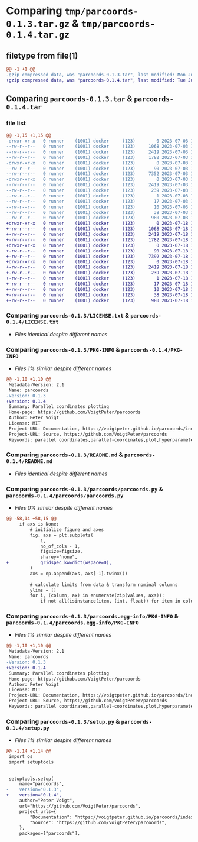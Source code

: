 # Comparing `tmp/parcoords-0.1.3.tar.gz` & `tmp/parcoords-0.1.4.tar.gz`

## filetype from file(1)

```diff
@@ -1 +1 @@
-gzip compressed data, was "parcoords-0.1.3.tar", last modified: Mon Jul  3 16:39:09 2023, max compression
+gzip compressed data, was "parcoords-0.1.4.tar", last modified: Tue Jul 18 13:44:30 2023, max compression
```

## Comparing `parcoords-0.1.3.tar` & `parcoords-0.1.4.tar`

### file list

```diff
@@ -1,15 +1,15 @@
-drwxr-xr-x   0 runner    (1001) docker     (123)        0 2023-07-03 16:39:09.469583 parcoords-0.1.3/
--rw-r--r--   0 runner    (1001) docker     (123)     1068 2023-07-03 16:38:59.000000 parcoords-0.1.3/LICENSE.txt
--rw-r--r--   0 runner    (1001) docker     (123)     2419 2023-07-03 16:39:09.469583 parcoords-0.1.3/PKG-INFO
--rw-r--r--   0 runner    (1001) docker     (123)     1782 2023-07-03 16:38:59.000000 parcoords-0.1.3/README.md
-drwxr-xr-x   0 runner    (1001) docker     (123)        0 2023-07-03 16:39:09.465583 parcoords-0.1.3/parcoords/
--rw-r--r--   0 runner    (1001) docker     (123)       90 2023-07-03 16:38:59.000000 parcoords-0.1.3/parcoords/__init__.py
--rw-r--r--   0 runner    (1001) docker     (123)     7352 2023-07-03 16:38:59.000000 parcoords-0.1.3/parcoords/parcoords.py
-drwxr-xr-x   0 runner    (1001) docker     (123)        0 2023-07-03 16:39:09.469583 parcoords-0.1.3/parcoords.egg-info/
--rw-r--r--   0 runner    (1001) docker     (123)     2419 2023-07-03 16:39:09.000000 parcoords-0.1.3/parcoords.egg-info/PKG-INFO
--rw-r--r--   0 runner    (1001) docker     (123)      239 2023-07-03 16:39:09.000000 parcoords-0.1.3/parcoords.egg-info/SOURCES.txt
--rw-r--r--   0 runner    (1001) docker     (123)        1 2023-07-03 16:39:09.000000 parcoords-0.1.3/parcoords.egg-info/dependency_links.txt
--rw-r--r--   0 runner    (1001) docker     (123)       17 2023-07-03 16:39:09.000000 parcoords-0.1.3/parcoords.egg-info/requires.txt
--rw-r--r--   0 runner    (1001) docker     (123)       10 2023-07-03 16:39:09.000000 parcoords-0.1.3/parcoords.egg-info/top_level.txt
--rw-r--r--   0 runner    (1001) docker     (123)       38 2023-07-03 16:39:09.469583 parcoords-0.1.3/setup.cfg
--rw-r--r--   0 runner    (1001) docker     (123)      980 2023-07-03 16:38:59.000000 parcoords-0.1.3/setup.py
+drwxr-xr-x   0 runner    (1001) docker     (123)        0 2023-07-18 13:44:30.946907 parcoords-0.1.4/
+-rw-r--r--   0 runner    (1001) docker     (123)     1068 2023-07-18 13:44:20.000000 parcoords-0.1.4/LICENSE.txt
+-rw-r--r--   0 runner    (1001) docker     (123)     2419 2023-07-18 13:44:30.946907 parcoords-0.1.4/PKG-INFO
+-rw-r--r--   0 runner    (1001) docker     (123)     1782 2023-07-18 13:44:20.000000 parcoords-0.1.4/README.md
+drwxr-xr-x   0 runner    (1001) docker     (123)        0 2023-07-18 13:44:30.942907 parcoords-0.1.4/parcoords/
+-rw-r--r--   0 runner    (1001) docker     (123)       90 2023-07-18 13:44:20.000000 parcoords-0.1.4/parcoords/__init__.py
+-rw-r--r--   0 runner    (1001) docker     (123)     7392 2023-07-18 13:44:20.000000 parcoords-0.1.4/parcoords/parcoords.py
+drwxr-xr-x   0 runner    (1001) docker     (123)        0 2023-07-18 13:44:30.946907 parcoords-0.1.4/parcoords.egg-info/
+-rw-r--r--   0 runner    (1001) docker     (123)     2419 2023-07-18 13:44:30.000000 parcoords-0.1.4/parcoords.egg-info/PKG-INFO
+-rw-r--r--   0 runner    (1001) docker     (123)      239 2023-07-18 13:44:30.000000 parcoords-0.1.4/parcoords.egg-info/SOURCES.txt
+-rw-r--r--   0 runner    (1001) docker     (123)        1 2023-07-18 13:44:30.000000 parcoords-0.1.4/parcoords.egg-info/dependency_links.txt
+-rw-r--r--   0 runner    (1001) docker     (123)       17 2023-07-18 13:44:30.000000 parcoords-0.1.4/parcoords.egg-info/requires.txt
+-rw-r--r--   0 runner    (1001) docker     (123)       10 2023-07-18 13:44:30.000000 parcoords-0.1.4/parcoords.egg-info/top_level.txt
+-rw-r--r--   0 runner    (1001) docker     (123)       38 2023-07-18 13:44:30.946907 parcoords-0.1.4/setup.cfg
+-rw-r--r--   0 runner    (1001) docker     (123)      980 2023-07-18 13:44:20.000000 parcoords-0.1.4/setup.py
```

### Comparing `parcoords-0.1.3/LICENSE.txt` & `parcoords-0.1.4/LICENSE.txt`

 * *Files identical despite different names*

### Comparing `parcoords-0.1.3/PKG-INFO` & `parcoords-0.1.4/PKG-INFO`

 * *Files 1% similar despite different names*

```diff
@@ -1,10 +1,10 @@
 Metadata-Version: 2.1
 Name: parcoords
-Version: 0.1.3
+Version: 0.1.4
 Summary: Parallel coordinates plotting
 Home-page: https://github.com/VoigtPeter/parcoords
 Author: Peter Voigt
 License: MIT
 Project-URL: Documentation, https://voigtpeter.github.io/parcoords/index.html
 Project-URL: Source, https://github.com/VoigtPeter/parcoords
 Keywords: parallel coordinates,parallel-coordinates,plot,hyperparameter,visualization
```

### Comparing `parcoords-0.1.3/README.md` & `parcoords-0.1.4/README.md`

 * *Files identical despite different names*

### Comparing `parcoords-0.1.3/parcoords/parcoords.py` & `parcoords-0.1.4/parcoords/parcoords.py`

 * *Files 0% similar despite different names*

```diff
@@ -58,14 +58,15 @@
     if axs is None:
         # initialize figure and axes
         fig, axs = plt.subplots(
             1,
             no_of_cols - 1,
             figsize=figsize,
             sharey="none",
+            gridspec_kw=dict(wspace=0),
         )
         axs = np.append(axs, axs[-1].twinx())
 
         # calculate limits from data & transform nominal columns
         ylims = []
         for i, (column, ax) in enumerate(zip(values, axs)):
             if not all(isinstance(item, (int, float)) for item in column):
```

### Comparing `parcoords-0.1.3/parcoords.egg-info/PKG-INFO` & `parcoords-0.1.4/parcoords.egg-info/PKG-INFO`

 * *Files 1% similar despite different names*

```diff
@@ -1,10 +1,10 @@
 Metadata-Version: 2.1
 Name: parcoords
-Version: 0.1.3
+Version: 0.1.4
 Summary: Parallel coordinates plotting
 Home-page: https://github.com/VoigtPeter/parcoords
 Author: Peter Voigt
 License: MIT
 Project-URL: Documentation, https://voigtpeter.github.io/parcoords/index.html
 Project-URL: Source, https://github.com/VoigtPeter/parcoords
 Keywords: parallel coordinates,parallel-coordinates,plot,hyperparameter,visualization
```

### Comparing `parcoords-0.1.3/setup.py` & `parcoords-0.1.4/setup.py`

 * *Files 1% similar despite different names*

```diff
@@ -1,14 +1,14 @@
 import os
 import setuptools
 
 
 setuptools.setup(
     name="parcoords",
-    version="0.1.3",
+    version="0.1.4",
     author="Peter Voigt",
     url="https://github.com/VoigtPeter/parcoords",
     project_urls={
         "Documentation": "https://voigtpeter.github.io/parcoords/index.html",
         "Source": "https://github.com/VoigtPeter/parcoords",
     },
     packages=["parcoords"],
```


